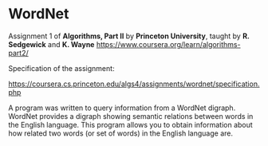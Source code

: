 # WordNet

Assignment 1 of **Algorithms, Part II** by **Princeton University**, taught by **R. Sedgewick** and **K. Wayne** https://www.coursera.org/learn/algorithms-part2/

Specification of the assignment:

https://coursera.cs.princeton.edu/algs4/assignments/wordnet/specification.php

A program was written to query information from a WordNet digraph. WordNet provides a digraph showing semantic relations between words in the English language. This program allows you to obtain information about how related two words (or set of words) in the English language are.

